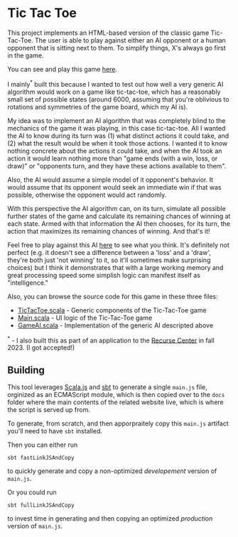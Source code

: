 # Tic Tac Toe
This project implements an HTML-based version of the classic game Tic-Tac-Toe.  The user is able to play against either an AI opponent or a human opponent that is sitting next to them. To simplify things, X's always go first in the game.

You can see and play this game [here](https://jacobenget.com/projects/2-ticTacToe.html). 

I mainly<sup>*</sup> built this because I wanted to test out how well a very generic AI algorithm would work on a game like tic-tac-toe, which has a reasonably small set of possible states (around 6000, assuming that you're oblivious to rotations and symmetries of the game board, which my AI is).

My idea was to implement an AI algorithm that was completely blind to the mechanics of the game it was playing, in this case tic-tac-toe. All I wanted the AI to know during its turn was (1) what distinct actions it could take, and (2) what the result would be when it took those actions. I wanted it to know nothing concrete about the actions it could take, and when the AI took an action it would learn nothing more than "game ends (with a win, loss, or draw)" or "opponents turn, and they have these actions available to them".

Also, the AI would assume a simple model of it opponent's behavior. It would assume that its opponent would seek an immediate win if that was possible, otherwise the opponent would act randomly.

With this perspective the AI algorithm can, on its turn, simulate all possible further states of the game and calculate its remaining chances of winning at each state. Armed with that information the AI then chooses, for its turn, the action that maximizes its remaining chances of winning. And that's it!

Feel free to play against this AI [here](https://jacobenget.com/projects/2-ticTacToe.html) to see what you think. It's definitely not perfect (e.g. it doesn't see a difference between a 'loss' and a 'draw', they're both just 'not winning' to it, so it'll sometimes make surprising choices) but I think it demonstrates that with a large working memory and great processing speed some simplish logic can manifest itself as "intelligence."

Also, you can browse the source code for this game in these three files:
- [TicTacToe.scala](src/main/scala/TicTacToe.scala) - Generic components of the Tic-Tac-Toe game
- [Main.scala](src/main/scala/Main.scala) - UI logic of the Tic-Tac-Toe game
- [GameAI.scala](src/main/scala/GameAI.scala) - Implementation of the generic AI descripted above

<sup>*</sup> - I also built this as part of an application to the [Recurse Center](https://www.recurse.com/) in fall 2023. (I got accepted!)

## Building
This tool leverages [Scala.js](https://www.scala-js.org/) and [sbt](https://www.scala-sbt.org/) to generate a single `main.js` file, orginized as an ECMAScript module, which is then copied over to the `docs` folder where the main contents of the related website live, which is where the script is served up from.

To generate, from scratch, and then apporpraitely copy this `main.js` artifact you'll need to have `sbt` installed.

Then you can either run

```
sbt fastLinkJSAndCopy
```

to quickly generate and copy a non-optimized *developement* version of `main.js`.

Or you could run

```
sbt fullLinkJSAndCopy
```

to invest time in generating and then copying an optimized *production* version of `main.js`.
